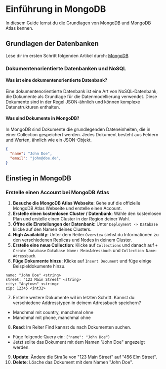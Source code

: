 # Einführung in MongoDB

In diesem Guide lernst du die Grundlagen von MongoDB und MongoDB Atlas kennen.

## Grundlagen der Datenbanken

Lese dir im ersten Schritt folgenden Artikel durch: [MongoDB](https://datascientest.com/de/mongodb)

### Dokumentenorientierte Datenbanken und NoSQL

#### Was ist eine dokumentenorientierte Datenbank?

Eine dokumentenorientierte Datenbank ist eine Art von NoSQL-Datenbank, die Dokumente als Grundlage für die Datenmodellierung verwendet. Diese Dokumente sind in der Regel JSON-ähnlich und können komplexe Datenstrukturen enthalten.

#### Was sind Dokumente in MongoDB?

In MongoDB sind Dokumente die grundlegenden Dateneinheiten, die in einer Collection gespeichert werden. Jedes Dokument besteht aus Feldern und Werten, ähnlich wie ein JSON-Objekt.

```json
{
  "name": "John Doe",
  "email": "john@doe.de",
}
```

## Einstieg in MongoDB

### Erstelle einen Account bei MongoDB Atlas

1. **Besuche die MongoDB Atlas Webseite**: Gehe auf die offizielle MongoDB Atlas Webseite und erstelle einen Account.
2. **Erstelle einen kostenlosen Cluster / Datenbank**: Wähle den kostenlosen Plan und erstelle einen Cluster in der Region deiner Wahl.
3. **Öffne die Einstellungen der Datenbank**: Unter `Deployment -> Database` klicke auf den Namen deines Clusters.
4. **High Availability**: Unter dem Reiter `Overview` siehst du Informationen zu den verschiedenen Replicas und Nodes in deinem Cluster.
5. **Erstelle eine neue Collection**: Klicke auf `Collections` und danach auf `+ Create Database` `Database Name: MeinAdressbuch` und `Collection Name: Adressbuch`.
6. **Füge Dokumente hinzu**: Klicke auf `Insert Document` und füge einige Beispieldokumente hinzu.

```text
name: "John Doe" <string>
street: "123 Main Street" <string>
city: "Anytown" <string>
zip: 12345 <int32>
```

7. Erstelle weitere Dokumente wil im letzten Schritt. Kannst du verschiedene Addresstypen in deinem Adressbuch speichern?
  - Manchmal mit country, manchmal ohne
  - Manchmal mit phone, manchmal ohne
8. **Read**: Im Reiter Find kannst du nach Dokumenten suchen.
  - Füge folgende Query ein: `{"name": "John Doe"}`
  - Jetzt sollte das Dokument mit dem Namen "John Doe" angezeigt werden.
9. **Update**: Ändere die Straße von "123 Main Street" auf "456 Elm Street".
10. **Delete**: Lösche das Dokument mit dem Namen "John Doe".
